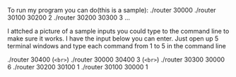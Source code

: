 To run my program you can do(this is a sample):
./router 30000
./router 30100 30200 2
./router 30200 30300 3
...

I attched a picture of a sample inputs you could type to the command line
to make sure it works. I have the input below you can enter. Just open up
5 terminal windows and type each command from 1 to 5 in the command line

./router 30400 (`<br>`)
./router 30000 30400 3 (`<br>`)
./router 30300 30000 6
./router 30200 30100 1
./router 30100 30000 1

